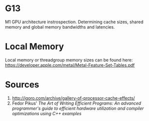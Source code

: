 # G13
M1 GPU architecture instrospection. Determining cache sizes, shared memory and global memory bandwidths and latencies.

# Local Memory
Local memory or threadgroup memory sizes can be found here: https://developer.apple.com/metal/Metal-Feature-Set-Tables.pdf 

# Sources
1. http://igoro.com/archive/gallery-of-processor-cache-effects/
2. Fedor Pikus' _The Art of Writing Efficient Programs: An advanced programmer's guide to efficient hardware utilization and compiler optimizations using C++ examples_